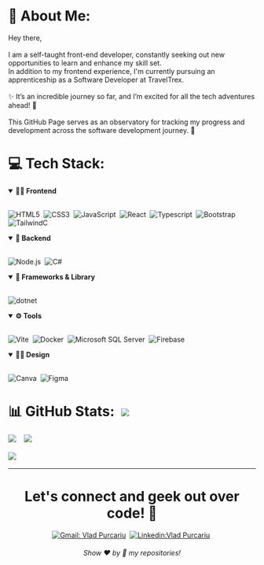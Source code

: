  # 💫 About Me:
Hey there,<br><br>I am a self-taught front-end developer, constantly seeking out new opportunities to learn and enhance my skill set. <br>In addition to my frontend experience, I'm currently pursuing an apprenticeship as a Software Developer at TravelTrex.<br><br>✨ It’s an incredible journey so far, and I’m excited for all the tech adventures ahead! 🚀<br><br>This GitHub Page serves as an observatory for tracking my progress and development across the software development journey. 🌟



# 💻 Tech Stack:

<details open>
<summary><b>🏄‍♂️ Frontend</b></summary>
<br>
  
![HTML5](https://img.shields.io/badge/-HTML5-E34F26?style=for-the-badge&logo=html5&logoColor=white)&nbsp;
![CSS3](https://img.shields.io/badge/-CSS3-1572B6?style=for-the-badge&logo=css3)&nbsp;
![JavaScript](https://img.shields.io/badge/Javascript-F7DF1E.svg?style=for-the-badge&logo=javascript&logoColor=black)&nbsp;
![React](https://img.shields.io/badge/-React-%23404d59?style=for-the-badge&logo=react)&nbsp;
![Typescript](https://img.shields.io/badge/TypeScript-007ACC?style=for-the-badge&logo=typescript&logoColor=white)&nbsp;
![Bootstrap](https://img.shields.io/badge/Bootstrap-563D7C?style=for-the-badge&logo=bootstrap&logoColor=white)&nbsp;
![TailwindC](https://img.shields.io/badge/Tailwind_CSS-38B2AC?style=for-the-badge&logo=tailwind-css&logoColor=white)&nbsp;


</details>

<details open>
<summary><b>🧰 Backend</b></summary>
<br>

![Node.js](https://img.shields.io/badge/node.js-339933.svg?style=for-the-badge&logo=nodedotjs&logoColor=white)&nbsp;
![C#](https://img.shields.io/badge/C%23-239120?style=for-the-badge&logo=csharp&logoColor=white)&nbsp;
</details>

<details open>
<summary><b>🚀 Frameworks & Library</b></summary>
<br>
 
![dotnet](https://img.shields.io/badge/.NET-512BD4?style=for-the-badge&logo=dotnet&logoColor=white)&nbsp;
</details>

<details open>
<summary><b>⚙️ Tools</b></summary>
<br>

![Vite](https://img.shields.io/badge/Vite-B73BFE?style=for-the-badge&logo=vite&logoColor=FFD62E)&nbsp;
![Docker](https://img.shields.io/badge/Docker-2CA5E0?style=for-the-badge&logo=docker&logoColor=white)&nbsp;
![Microsoft SQL Server](https://img.shields.io/badge/Microsoft_SQL_Server-CC2927?style=for-the-badge&logo=microsoft-sql-server&logoColor=white)&nbsp;
![Firebase](https://img.shields.io/badge/firebase-ffca28?style=for-the-badge&logo=firebase&logoColor=black)&nbsp;



</details>

<details open>
<summary><b>👨‍🎨 Design</b></summary>
<br>

![Canva](https://img.shields.io/badge/Canva-%2300C4CC.svg?&style=for-the-badge&logo=Canva&logoColor=white)&nbsp;
![Figma](https://img.shields.io/badge/Figma-F24E1E?style=for-the-badge&logo=figma&logoColor=white)&nbsp;
</details>

# 📊 GitHub Stats:&nbsp; [![](https://visitcount.itsvg.in/api?id=fhatti&icon=0&color=0)](https://visitcount.itsvg.in)
![](https://github-readme-stats.vercel.app/api?username=fhatti&theme=tokyonight&hide_border=false&include_all_commits=false&count_private=false)&nbsp;&nbsp;&nbsp;
![](https://github-readme-streak-stats.herokuapp.com/?user=fhatti&theme=tokyonight&hide_border=false)&nbsp;
<br>
<br>
![](https://github-readme-stats.vercel.app/api/top-langs/?username=fhatti&theme=tokyonight&hide_border=false&include_all_commits=false&count_private=false&layout=compact)&nbsp;

---
<div align = "center">

# Let's connect and geek out over code! 🚀
[![Gmail: Vlad Purcariu](https://img.shields.io/badge/-gmail-red?style=for-the-badge&logo=Gmail&logoColor=white&link=mailto:purcariuvlad99@gmail.com)](mailto:purcariuvlad99@gmail.com)&nbsp;
[![Linkedin:Vlad Purcariu](https://img.shields.io/badge/-linkedin-blue?style=for-the-badge&logo=Linkedin&logoColor=white&link=https://www.linkedin.com/in/vlad-purcariu-634aa0304/)](https://www.linkedin.com/in/vlad-purcariu-634aa0304/)&nbsp;
</div>
<h6 align="center">Show ❤️ by 🌟 my repositories!</h6>

